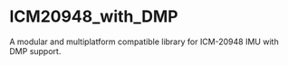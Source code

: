 # ICM20948_with_DMP
A modular and multiplatform compatible library for ICM-20948 IMU with DMP support.
